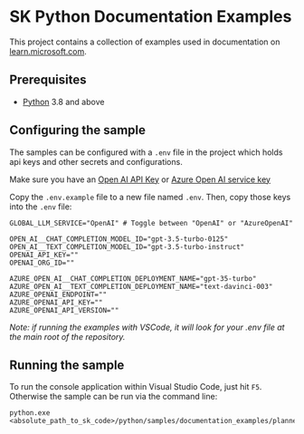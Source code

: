 # SK Python Documentation Examples

This project contains a collection of examples used in documentation on [learn.microsoft.com](https://learn.microsoft.com/en-us/semantic-kernel/).

## Prerequisites

- [Python](https://www.python.org/downloads/) 3.8 and above

## Configuring the sample

The samples can be configured with a `.env` file in the project which holds api keys and other secrets and configurations.

Make sure you have an
[Open AI API Key](https://openai.com/product/) or
[Azure Open AI service key](https://azure.microsoft.com/en-us/products/ai-services/openai-service)

Copy the `.env.example` file to a new file named `.env`. Then, copy those keys into the `.env` file:

```
GLOBAL_LLM_SERVICE="OpenAI" # Toggle between "OpenAI" or "AzureOpenAI"

OPEN_AI__CHAT_COMPLETION_MODEL_ID="gpt-3.5-turbo-0125"
OPEN_AI__TEXT_COMPLETION_MODEL_ID="gpt-3.5-turbo-instruct"
OPENAI_API_KEY=""
OPENAI_ORG_ID=""

AZURE_OPEN_AI__CHAT_COMPLETION_DEPLOYMENT_NAME="gpt-35-turbo"
AZURE_OPEN_AI__TEXT_COMPLETION_DEPLOYMENT_NAME="text-davinci-003"
AZURE_OPENAI_ENDPOINT=""
AZURE_OPENAI_API_KEY=""
AZURE_OPENAI_API_VERSION=""
```

_Note: if running the examples with VSCode, it will look for your .env file at the main root of the repository._

## Running the sample

To run the console application within Visual Studio Code, just hit `F5`.
Otherwise the sample can be run via the command line:
```
python.exe <absolute_path_to_sk_code>/python/samples/documentation_examples/planner.py
```
